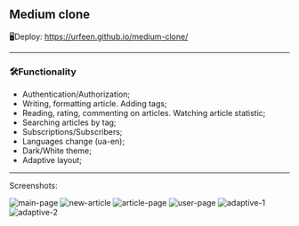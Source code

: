 ## Medium clone

🖥Deploy: https://urfeen.github.io/medium-clone/
___

### 🛠Functionality
- Authentication/Authorization;
- Writing, formatting article. Adding tags;
- Reading, rating, commenting on articles. Watching article statistic;
- Searching articles by tag;
- Subscriptions/Subscribers;
- Languages change (ua-en);
- Dark/White theme;
- Adaptive layout;

____

Screenshots:

![main-page](https://user-images.githubusercontent.com/59795550/121805515-3e54dc00-cc54-11eb-83c7-7a072fb2180c.png)
![new-article](https://user-images.githubusercontent.com/59795550/121805529-54fb3300-cc54-11eb-9809-975ecd606a5c.png)
![article-page](https://user-images.githubusercontent.com/59795550/121805565-6e03e400-cc54-11eb-8d4f-d955321dc1e5.png)
![user-page](https://user-images.githubusercontent.com/59795550/121805587-79efa600-cc54-11eb-9db7-46ab4eae6c85.png)
![adaptive-1](https://user-images.githubusercontent.com/59795550/121805613-94c21a80-cc54-11eb-88da-e284c548613e.png)
![adaptive-2](https://user-images.githubusercontent.com/59795550/121805650-aacfdb00-cc54-11eb-9d7b-d86c3007ccf1.png)
